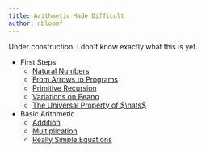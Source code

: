 ```yaml
---
title: Arithmetic Made Difficult
author: nbloomf
---
```


Under construction. I don't know exactly what this is yet.

* First Steps
    * [Natural Numbers](/posts/arithmetic-made-difficult/natural-numbers.html)
    * [From Arrows to Programs](/posts/arithmetic-made-difficult/Nat.html)
    * [Primitive Recursion](/posts/arithmetic-made-difficult/PrimitiveRecursion.html)
    * [Variations on Peano](/posts/arithmetic-made-difficult/variations-on-peano.html)
    * [The Universal Property of $\nats$](/posts/arithmetic-made-difficult/NaturalNumbers.html)
* Basic Arithmetic
    * [Addition](/posts/arithmetic-made-difficult/Plus.html)
    * [Multiplication](/posts/arithmetic-made-difficult/Times.html)
    * [Really Simple Equations](/posts/arithmetic-made-difficult/really-simple-equations.html)
